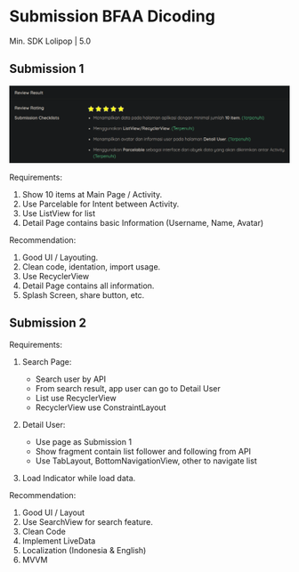 # Submission BFAA Dicoding

Min. SDK Lolipop | 5.0

## Submission 1
![First Submission](git_asset/star_submission_1.png)

Requirements:
1. Show 10 items at Main Page / Activity.
1. Use Parcelable for Intent between Activity.
1. Use ListView for list
1. Detail Page contains basic Information (Username, Name, Avatar)

Recommendation:
1. Good UI / Layouting.
1. Clean code, identation, import usage.
1. Use RecyclerView
1. Detail Page contains all information.
1. Splash Screen, share button, etc.

## Submission 2
Requirements:
1. Search Page:
    - Search user by API
    - From search result, app user can go to Detail User
    - List use RecyclerView
    - RecyclerView use ConstraintLayout

2. Detail User:
    - Use page as Submission 1
    - Show fragment contain list follower and following from API
    - Use TabLayout, BottomNavigationView, other to navigate list

3. Load Indicator while load data.

Recommendation:
1. Good UI / Layout
1. Use SearchView for search feature.
1. Clean Code
1. Implement LiveData
1. Localization (Indonesia & English)
1. MVVM